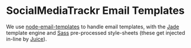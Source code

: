 # SocialMediaTrackr Email Templates

We use [node-email-templates](https://github.com/niftylettuce/node-email-templates)
to handle email templates, with the [Jade](http://jade-lang.com) template engine and 
[Sass](http://sass-lang.com) pre-processed style-sheets 
(these get injected in-line by [Juice](https://github.com/Automattic/juice)).

